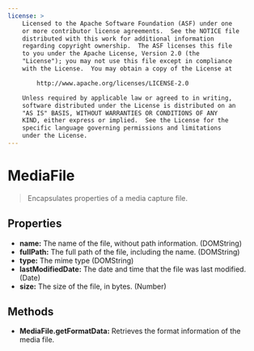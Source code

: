 ```yaml
---
license: >
    Licensed to the Apache Software Foundation (ASF) under one
    or more contributor license agreements.  See the NOTICE file
    distributed with this work for additional information
    regarding copyright ownership.  The ASF licenses this file
    to you under the Apache License, Version 2.0 (the
    "License"); you may not use this file except in compliance
    with the License.  You may obtain a copy of the License at

        http://www.apache.org/licenses/LICENSE-2.0

    Unless required by applicable law or agreed to in writing,
    software distributed under the License is distributed on an
    "AS IS" BASIS, WITHOUT WARRANTIES OR CONDITIONS OF ANY
    KIND, either express or implied.  See the License for the
    specific language governing permissions and limitations
    under the License.
---
```


MediaFile
=========

> Encapsulates properties of a media capture file.

Properties
----------

- __name:__ The name of the file, without path information. (DOMString)
- __fullPath:__ The full path of the file, including the name. (DOMString)
- __type:__ The mime type (DOMString)
- __lastModifiedDate:__ The date and time that the file was last modified. (Date)
- __size:__ The size of the file, in bytes. (Number)

Methods
-------

- __MediaFile.getFormatData:__ Retrieves the format information of the media file.
